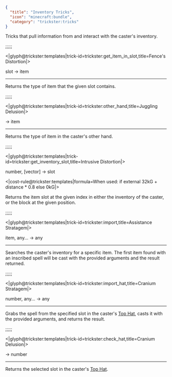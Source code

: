 ```json
{
  "title": "Inventory Tricks",
  "icon": "minecraft:bundle",
  "category": "trickster:tricks"
}
```

Tricks that pull information from and interact with the caster's inventory.

;;;;;

<|glyph@trickster:templates|trick-id=trickster:get_item_in_slot,title=Fence's Distortion|>

slot -> item

---

Returns the type of item that the given slot contains.

;;;;;

<|glyph@trickster:templates|trick-id=trickster:other_hand,title=Juggling Delusion|>

-> item

---

Returns the type of item in the caster's other hand.

;;;;;

<|glyph@trickster:templates|trick-id=trickster:get_inventory_slot,title=Intrusive Distortion|>

number, [vector] -> slot

<|cost-rule@trickster:templates|formula=When used:
  if external
    32kG + distance * 0.8
  else
    0kG|>

Returns the item slot at the given index in either the inventory of the caster, or the block at the given position.

;;;;;

<|glyph@trickster:templates|trick-id=trickster:import,title=Assistance Stratagem|>

item, any... -> any

---

Searches the caster's inventory for a specific item. 
The first item found with an inscribed spell will be cast with the provided arguments and the result returned.

;;;;;

<|glyph@trickster:templates|trick-id=trickster:import_hat,title=Cranium Stratagem|>

number, any... -> any

---

Grabs the spell from the specified slot in the caster's [Top Hat](^trickster:top_hat), casts it with the provided arguments, and returns the result.

;;;;;

<|glyph@trickster:templates|trick-id=trickster:check_hat,title=Cranium Delusion|>

-> number

---

Returns the selected slot in the caster's [Top Hat](^trickster:top_hat).